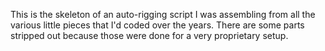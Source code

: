 This is the skeleton of an auto-rigging script I was assembling from all the various little pieces that I'd coded over the years. There are some parts stripped out because those were done for a very proprietary setup.


